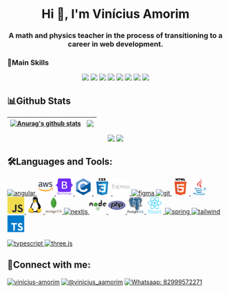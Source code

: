 <h1  align="center">Hi 👋, I'm Vinícius Amorim</h1>

<h3  align="center">A math and physics teacher in the process of transitioning to a career in web development.</h3>

### 💎Main Skills

<div align="center">
<a href="Java" target="_blank"><img src="https://img.shields.io/badge/Java-000?style=for-the-badge&logo=java"></a>  
<a href="Springboot" target="_blank"><img src="https://img.shields.io/badge/springboot-000?style=for-the-badge&logo=springboot"></a>  
<a href="JavaScript" target="_blank"><img src="https://img.shields.io/badge/JavaScript-000?style=for-the-badge&logo=javascript"></a>
<a href="https://img.shields.io/badge/TypeScript-000?style=for-the-badge&logo=typescript" target="_blank"><img src="https://img.shields.io/badge/TypeScript-000?style=for-the-badge&logo=typescript"></a>
<a href="https://img.shields.io/badge/React-000?style=for-the-badge&logo=react" target="_blank"><img src="https://img.shields.io/badge/React-000?style=for-the-badge&logo=react"></a>
<a href="https://img.shields.io/badge/Angular-000?style=for-the-badge&logo=angular&logoColor=C3002F" target="_blank"><img src="https://img.shields.io/badge/Angular-000?style=for-the-badge&logo=angular&logoColor=C3002F"></a>
<a href="https://img.shields.io/badge/Node%20js-000?style=for-the-badge&logo=nodedotjs&logoColor=white" target="_blank"><img src="https://img.shields.io/badge/Node%20js-000?style=for-the-badge&logo=nodedotjs&logoColor=white"></a>
<a href="https://img.shields.io/badge/Express%20js-000000?style=for-the-badge&logo=express&logoColor=white" target="_blank"><img src="https://img.shields.io/badge/Express%20js-000000?style=for-the-badge&logo=express&logoColor=white"></a>
</div>

## 📊Github Stats

<table>
<thead>
<tr>
<th><a href="https://github-readme-stats-new-git-master-3vinicius.vercel.app/api/top-langs/?username=3vinicius"><img align="center" src="https://github-readme-stats-new-git-master-3vinicius.vercel.app/api?username=3vinicius&show_icons=true&theme=dracula" alt="Anurag's github stats" data-canonical-src="https://github-readme-stats-new-git-master-3vinicius.vercel.app/api/top-langs/?username=3vinicius&amp;show_icons=true&amp;include_all_commits=true&amp;theme=buefy&amp;hide_border=true" style="max-width: 100%;"></a></th>
<th><a href="https://github.com/anuraghazra/github-readme-stats"><img align="center" src="https://github-readme-stats-new-git-master-3vinicius.vercel.app/api/top-langs/?username=3vinicius&hide_progress=false&langs_count=10&layout=compact" data-canonical-src="https://github-readme-stats.vercel.app/api/top-langs/?username=anuraghazra&amp;layout=compact&amp;theme=buefy&amp;hide_border=true" style="max-width: 100%;"></a></th>
</tr>
</thead>
</table>
<div align="center">  
<a href="https://www.linkedin.com/in/viniciusaamorim/" target="_blank"><img src="https://img.shields.io/badge/LinkedIn-0077B5?style=for-the-badge&logo=linkedin&logoColor=white"></a>
<a href="https://www.instagram.com/vinicius_aamorim/" target="_blank"><img src="https://img.shields.io/badge/-Instagram-%23E4405F?style=for-the-badge&logo=instagram&logoColor=white"></a>
</div>

## 🛠Languages and Tools:

<p  align="left"> <a  href="https://angular.io"  target="_blank"  rel="noreferrer"> <img  src="https://angular.io/assets/images/logos/angular/angular.svg"  alt="angular"  width="40"  height="40"/> </a> <a  href="https://aws.amazon.com"  target="_blank"  rel="noreferrer"> <img  src="https://raw.githubusercontent.com/github/explore/fbceb94436312b6dacde68d122a5b9c7d11f9524/topics/aws/aws.png?size=48"  alt="aws"  width="40"  height="40"/> </a> <a  href="https://getbootstrap.com"  target="_blank"  rel="noreferrer"> <img  src="https://raw.githubusercontent.com/devicons/devicon/master/icons/bootstrap/bootstrap-plain-wordmark.svg"  alt="bootstrap"  width="40"  height="40"/> </a> <a  href="https://www.cprogramming.com/"  target="_blank"  rel="noreferrer"> <img  src="https://raw.githubusercontent.com/devicons/devicon/master/icons/c/c-original.svg"  alt="c"  width="40"  height="40"/> </a> <a  href="https://www.w3schools.com/css/"  target="_blank"  rel="noreferrer"> <img  src="https://raw.githubusercontent.com/devicons/devicon/master/icons/css3/css3-original-wordmark.svg"  alt="css3"  width="40"  height="40"/> </a> <a  href="https://expressjs.com"  target="_blank"  rel="noreferrer"> <img  src="https://raw.githubusercontent.com/github/explore/80688e429a7d4ef2fca1e82350fe8e3517d3494d/topics/express/express.png?size=48"  alt="express"  width="40"  height="40"/> </a> <a  href="https://www.figma.com/"  target="_blank"  rel="noreferrer"> <img  src="https://www.vectorlogo.zone/logos/figma/figma-icon.svg"  alt="figma"  width="40"  height="40"/> </a> <a  href="https://git-scm.com/"  target="_blank"  rel="noreferrer"> <img  src="https://www.vectorlogo.zone/logos/git-scm/git-scm-icon.svg"  alt="git"  width="40"  height="40"/> </a> <a  href="https://www.w3.org/html/"  target="_blank"  rel="noreferrer"> <img  src="https://raw.githubusercontent.com/devicons/devicon/master/icons/html5/html5-original-wordmark.svg"  alt="html5"  width="40"  height="40"/> </a> <a  href="https://www.java.com"  target="_blank"  rel="noreferrer"> <img  src="https://raw.githubusercontent.com/devicons/devicon/master/icons/java/java-original.svg"  alt="java"  width="40"  height="40"/> </a> <a  href="https://developer.mozilla.org/en-US/docs/Web/JavaScript"  target="_blank"  rel="noreferrer"> <img  src="https://raw.githubusercontent.com/devicons/devicon/master/icons/javascript/javascript-original.svg"  alt="javascript"  width="40"  height="40"/> </a> <a  href="https://www.linux.org/"  target="_blank"  rel="noreferrer"> <img  src="https://raw.githubusercontent.com/devicons/devicon/master/icons/linux/linux-original.svg"  alt="linux"  width="40"  height="40"/> </a> <a  href="https://www.mongodb.com/"  target="_blank"  rel="noreferrer"> <img  src="https://raw.githubusercontent.com/devicons/devicon/master/icons/mongodb/mongodb-original-wordmark.svg"  alt="mongodb"  width="40"  height="40"/> </a> <a  href="https://nextjs.org/"  target="_blank"  rel="noreferrer"> <img  src="https://rettimo.gallerycdn.vsassets.io/extensions/rettimo/nextjs-vscode-snippets/0.1.1/1610107933484/Microsoft.VisualStudio.Services.Icons.Default"  alt="nextjs"  width="40"  height="40"/> </a> <a  href="https://nodejs.org"  target="_blank"  rel="noreferrer"> <img  src="https://raw.githubusercontent.com/devicons/devicon/master/icons/nodejs/nodejs-original-wordmark.svg"  alt="nodejs"  width="40"  height="40"/> </a> <a  href="https://www.php.net"  target="_blank"  rel="noreferrer"> <img  src="https://raw.githubusercontent.com/devicons/devicon/master/icons/php/php-original.svg"  alt="php"  width="40"  height="40"/> </a> <a  href="https://www.postgresql.org"  target="_blank"  rel="noreferrer"> <img  src="https://raw.githubusercontent.com/devicons/devicon/master/icons/postgresql/postgresql-original-wordmark.svg"  alt="postgresql"  width="40"  height="40"/> </a> <a  href="https://reactjs.org/"  target="_blank"  rel="noreferrer"> <img  src="https://raw.githubusercontent.com/devicons/devicon/master/icons/react/react-original-wordmark.svg"  alt="react"  width="40"  height="40"/> </a> <a  href="https://spring.io/"  target="_blank"  rel="noreferrer"> <img  src="https://www.vectorlogo.zone/logos/springio/springio-icon.svg"  alt="spring"  width="40"  height="40"/> </a> <a  href="https://tailwindcss.com/"  target="_blank"  rel="noreferrer"> <img  src="https://www.vectorlogo.zone/logos/tailwindcss/tailwindcss-icon.svg"  alt="tailwind"  width="40"  height="40"/> </a> <a  href="https://www.typescriptlang.org/"  target="_blank"  rel="noreferrer"> <img  src="https://raw.githubusercontent.com/devicons/devicon/master/icons/typescript/typescript-original.svg"  alt="typescript"  width="40"  height="40"/> </a>

<a  href="https://www.typescriptlang.org/"  target="_blank"  rel="noreferrer"> <img  src="https://www.vectorlogo.zone/logos/pocoo_flask/pocoo_flask-ar21.svg"  alt="typescript"  width="40"  height="40"/> </a>
<a  href="https://threejs.org"  target="_blank"  rel="noreferrer"> <img  src="https://raw.githubusercontent.com/mrdoob/three.js/dev/icon.png"  alt="three.js"  width="40"  height="40"/> </a>




## 📨Connect with me:

<p  align="left">
<a  href="https://linkedin.com/in/viniciusaamorim"  target="blank"><img  align="center"  src="https://raw.githubusercontent.com/rahuldkjain/github-profile-readme-generator/master/src/images/icons/Social/linked-in-alt.svg"  alt="vinícius-amorim"  height="40"  width="40" /></a>
<a  href="https://instagram.com/vinicius_aamorim/"  target="blank"><img  align="center"  src="https://raw.githubusercontent.com/rahuldkjain/github-profile-readme-generator/master/src/images/icons/Social/instagram.svg"  alt="@vinicius_aamorim"  height="40"  width="40" /></a>
<a  href="https://wa.me/5582999572271"  target="blank"><img  align="center"  src="https://imagepng.org/wp-content/uploads/2017/08/WhatsApp-icone.png"  alt="Whatsaap: 82999572271"  height="40"  width="40" /></a>
</p>

